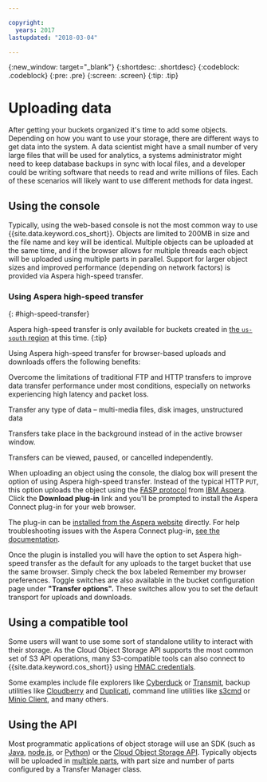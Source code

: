```yaml
---

copyright:
  years: 2017
lastupdated: "2018-03-04"

---
```

{:new_window: target="_blank"}
{:shortdesc: .shortdesc}
{:codeblock: .codeblock}
{:pre: .pre}
{:screen: .screen}
{:tip: .tip}

# Uploading data

After getting your buckets organized it's time to add some objects.  Depending on how you want to use your storage, there are different ways to get data into the system. A data scientist might have a small number of very large files that will be used for analytics, a systems administrator might need to keep database backups in sync with local files, and a developer could be writing software that needs to read and write millions of files. Each of these scenarios will likely want to use different methods for data ingest.

## Using the console

Typically, using the web-based console is not the most common way to use {{site.data.keyword.cos_short}}.  Objects are limited to 200MB in size and the file name and key will be identical.  Multiple objects can be uploaded at the same time, and if the browser allows for multiple threads each object will be uploaded using multiple parts in parallel. Support for larger object sizes and improved performance (depending on network factors) is provided via Aspera high-speed transfer.

### Using Aspera high-speed transfer
{: #high-speed-transfer}

Aspera high-speed transfer is only available for buckets created in [the `us-south` region](/docs/services/cloud-object-storage/basics/endpoints.html) at this time.
{:tip}

Using Aspera high-speed transfer for browser-based uploads and downloads offers the following benefits:

Overcome the limitations of traditional FTP and HTTP transfers to improve data transfer performance under most conditions, especially on networks experiencing high latency and packet loss.

Transfer any type of data – multi-media files, disk images, unstructured data

Transfers take place in the background instead of in the active browser window.

Transfers can be viewed, paused, or cancelled independently.

When uploading an object using the console, the dialog box will present the option of using Aspera high-speed transfer.  Instead of the typical HTTP `PUT`, this option uploads the object using the [FASP protocol](http://asperasoft.com/technology/transport/fasp/) from [IBM Aspera](https://www.ibm.com/cloud/high-speed-data-transfer). Click the **Download plug-in** link and you'll be prompted to install the Aspera Connect plug-in for your web browser.

The plug-in can be [installed from the Aspera website](http://downloads.asperasoft.com/connect2/) directly. For help troubleshooting issues with the Aspera Connect plug-in, [see the documentation](http://downloads.asperasoft.com/en/documentation/8).

Once the plugin is installed you will have the option to set Aspera high-speed transfer as the default for any uploads to the target bucket that use the same browser. Simply check the box labeled Remember my browser preferences. Toggle switches are also available in the bucket configuration page under **"Transfer options".** These switches allow you to set the default transport for uploads and downloads.

## Using a compatible tool

Some users will want to use some sort of standalone utility to interact with their storage.  As the Cloud Object Storage API supports the most common set of S3 API operations, many S3-compatible tools can also connect to {{site.data.keyword.cos_short}} using [HMAC credentials](/docs/services/cloud-object-storage/hmac/credentials.html).

Some examples include file explorers like [Cyberduck](https://cyberduck.io/) or [Transmit](https://panic.com/transmit/), backup utilities like [Cloudberry](https://www.cloudberrylab.com/) and [Duplicati](https://www.duplicati.com/), command line utilities like [s3cmd](https://github.com/s3tools/s3cmd) or [Minio Client](https://github.com/minio/mc), and many others.

## Using the API

Most programmatic applications of object storage will use an SDK (such as [Java](/docs/services/cloud-object-storage/libraries/java.html), [node.js](/docs/services/cloud-object-storage/libraries/node.html), or [Python](/docs/services/cloud-object-storage/libraries/python.html)) or the [Cloud Object Storage API](/docs/services/cloud-object-storage/api-reference/about-api.html). Typically objects will be uploaded in [multiple parts](/docs/services/cloud-object-storage/basics/multipart.html), with part size and number of parts configured by a Transfer Manager class.
